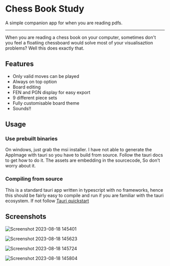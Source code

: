 # Chess Book Study

A simple companion app for when you are reading pdfs.

---

When you are reading a chess book on your computer, sometimes don't you feel a floatiing chessboard would solve most of your visualisaztion problems? Well this does exactly that.

## Features

- Only valid moves can be played
- Always on top option
- Board editing
- FEN and PGN display for easy export
- 9 different piece sets
- Fully customisable board theme
- Sounds!!

## Usage

### Use prebuilt binaries

On windows, just grab the msi installer.
I have not able to generate the AppImage with tauri so you have to build from source. Follow the tauri docs to get how to do it. The assets are embedding in the sourcecode, So don't worry about it.

### Compiling from source

This is a standard tauri app written in typescript with no frameworks, hence this should be fairly easy to compile and run if you are familiar with the tauri ecosystem. If not follow [Tauri quickstart](https://tauri.app/v1/guides/getting-started/prerequisites)

## Screenshots

![Screenshot 2023-08-18 145401](https://github.com/Dr-42/chess-book-study/assets/64161204/3d0557f9-c89c-4c9e-9e32-497f32cbb1e3)

![Screenshot 2023-08-18 145623](https://github.com/Dr-42/chess-book-study/assets/64161204/66c69cfa-20e8-463d-9c85-48f7b9a24b91)

![Screenshot 2023-08-18 145724](https://github.com/Dr-42/chess-book-study/assets/64161204/ed09fcf3-bf71-4e38-9a62-a7f914c9207b)

![Screenshot 2023-08-18 145804](https://github.com/Dr-42/chess-book-study/assets/64161204/38760154-aaaa-400b-a3e8-9f65e126e33b)
